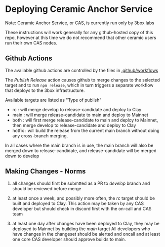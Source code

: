 # Deploying Ceramic Anchor Service

Note: Ceramic Anchor Service, or CAS, is currently run only by 3box labs

These instructions will work generally for any github-hosted copy of this repo, however at this time we do not recommend that other ceramic users run their own CAS nodes.

## Github Actions

The available github actions are controlled by the files in [.github/workflows](../.github/workflows)

The *Publish Release* action causes github to merge changes to the selected target and to run `npm release`,
which in turn triggers a separate workflow that deploys to the 3box infrastructure.

Available targets are listed as "Type of publish"

 - rc     : will merge develop to release-candidate and deploy to Clay
 - main   : will merge release-candidate to main and deploy to Mainnet
 - both   : will first merge release-candidate to main and deploy to Mainnet, then merge develop to release-candidate and deploy to Clay
 - hotfix : will build the release from the current main branch without doing any cross-branch merging.

In all cases where the main branch is in use, the main branch will also be merged down to release-candidate, and release-candidate will be merged down to develop

## Making Changes - Norms

1) all changes should first be submtted as a PR to *develop* branch and should be reviewed before merge

2) at least once a week, and possibly more often, the *rc* target should be built and deployed to Clay.  This action may be taken by any CAS developer but should check in discord first with the on-call and CAS team

3) at least one day after changes have been deployed to Clay, they may be deployed to Mainnet by building the *main* target
All developers who have changes in the changeset should be alerted and oncall and at least one core CAS developer should approve builds to main.

